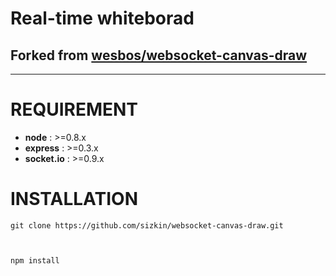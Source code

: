 Real-time whiteborad 
==================== 
## Forked from [wesbos/websocket-canvas-draw](https://github.com/wesbos/websocket-canvas-draw) ## 
-------------------- 

REQUIREMENT
===========
* __node__ : >=0.8.x
* __express__ : >=0.3.x
* __socket.io__ : >=0.9.x

INSTALLATION
============

    git clone https://github.com/sizkin/websocket-canvas-draw.git 



    npm install 